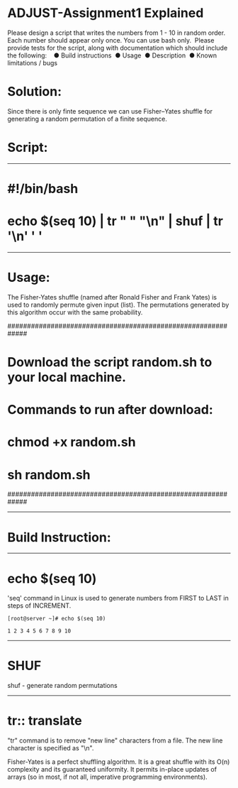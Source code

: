 # ADJUST-Assignment1 Explained

Please design a script that writes the numbers from 1 - 10 in random order.  Each number should appear only once. You can use bash only.  Please provide tests for the script, along with documentation which should include  the following:    
● Build instructions  ● Usage  ● Description  ● Known limitations / bugs 


# Solution:

Since there is only finte sequence we can use Fisher–Yates shuffle for generating a random permutation of a finite sequence. 



# Script:

----------------------------------------------------------------
# #!/bin/bash

# echo $(seq 10) |  tr " " "\n" |  shuf | tr '\n' ' '


----------------------------------------------------------------

# Usage:

The Fisher-Yates shuffle (named after Ronald Fisher and Frank Yates) is used to randomly permute given input (list). The permutations generated by this algorithm occur with the same probability.

#############################################################
#  Download the script random.sh to your local machine.     #
#  Commands to run after download:                          #
#  chmod  +x   random.sh                                    #
#  sh  random.sh                                            #
#############################################################

----------------------------------------------------------------

# Build Instruction:

----------------------------------------------------------------

# echo $(seq 10)   
 
'seq' command in Linux is used to generate numbers from FIRST to LAST in steps of INCREMENT. 

~~~~~~~~~~~~~~~~~~~~~~~~~~~~~~~~~
[root@server ~]# echo $(seq 10)

1 2 3 4 5 6 7 8 9 10
~~~~~~~~~~~~~~~~~~~~~~~~~~~~~~~~~

----------------------------------------------------------------

# SHUF                                                                                                  
shuf - generate random permutations

----------------------------------------------------------------

# tr:: translate
"tr" command is to remove "new line" characters from a file. The new line character is specified as "\n".


Fisher-Yates is a perfect shuffling algorithm. It is a great shuffle with its O(n) complexity and its guaranteed uniformity. It permits in-place updates of arrays (so in most, if not all, imperative programming environments).

